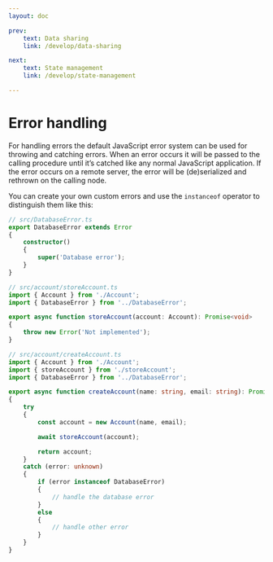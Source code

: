 ```yaml
---
layout: doc

prev:
    text: Data sharing
    link: /develop/data-sharing

next:
    text: State management
    link: /develop/state-management

---
```


# Error handling

For handling errors the default JavaScript error system can be used for throwing and catching errors. When an error occurs it will be passed to the calling procedure until it’s catched like any normal JavaScript application. If the error occurs on a remote server, the error will be (de)serialized and rethrown on the calling node.

You can create your own custom errors and use the `instanceof` operator to distinguish them like this:

```ts
// src/DatabaseError.ts
export DatabaseError extends Error
{
    constructor()
    {
        super('Database error');
    }
}
```

```ts
// src/account/storeAccount.ts
import { Account } from './Account';
import { DatabaseError } from '../DatabaseError';

export async function storeAccount(account: Account): Promise<void>
{
    throw new Error('Not implemented');
}
```

```ts
// src/account/createAccount.ts
import { Account } from './Account';
import { storeAccount } from './storeAccount';
import { DatabaseError } from '../DatabaseError';

export async function createAccount(name: string, email: string): Promise<Account>
{
    try
    {
        const account = new Account(name, email); 

        await storeAccount(account);

        return account;
    }
    catch (error: unknown)
    {
        if (error instanceof DatabaseError)
        {
            // handle the database error
        }
        else
        {
            // handle other error
        }
    }
}
```
